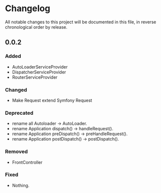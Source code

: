 # Changelog
All notable changes to this project will be documented in this file, in reverse chronological order by release.

## 0.0.2 

### Added
- AutoLoaderServiceProvider
- DispatcherServiceProvider
- RouterServiceProvider

### Changed
- Make Request extend Symfony Request

### Deprecated
- rename all Autoloader -> AutoLoader.
- rename Application dispatch() -> handleRequest().
- rename Application preDispatch() -> preHandleRequest().
- rename Application postDispatch() -> postDispatch().

### Removed
- FrontController

### Fixed
- Nothing.
